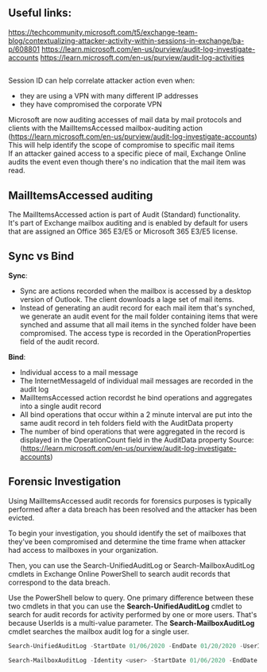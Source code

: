 ## Useful links:

https://techcommunity.microsoft.com/t5/exchange-team-blog/contextualizing-attacker-activity-within-sessions-in-exchange/ba-p/608801
https://learn.microsoft.com/en-us/purview/audit-log-investigate-accounts
https://learn.microsoft.com/en-us/purview/audit-log-activities

##
Session ID can help correlate attacker action even when:
* they are using a VPN with many different IP addresses
* they have compromised the corporate VPN

Microsoft are now auditing accesses of mail data by mail protocols and clients with the MailItemsAccessed mailbox-auditing action (https://learn.microsoft.com/en-us/purview/audit-log-investigate-accounts)  
This will help identify the scope of compromise to specific mail items  
If an attacker gained access to a specific piece of mail, Exchange Online audits the event even though there's no indication that the mail item was read.  

## MailItemsAccessed auditing 
The MailItemsAccessed action is part of Audit (Standard) functionality.   
It's part of Exchange mailbox auditing and is enabled by default for users that are assigned an Office 365 E3/E5 or Microsoft 365 E3/E5 license.    

## Sync vs Bind

**Sync**:
* Sync are actions recorded when the mailbox is accessed by a desktop version of Outlook. The client downloads a lage set of mail items. 
* Instead of generating an audit record for each mail item that's synched, we generate an audit event for the mail folder containing items that were synched and assume that all mail items in the synched folder have been compromised. The access type is recorded in the OperationProperties field of the audit record.  

**Bind**:
* Individual access to a mail message
* The InternetMessageId of individual mail messages are recorded in the audit log
* MailItemsAccessed action recordst he bind operations and aggregates into a single audit record
* All bind operations that occur within a 2 minute interval are put into the same audit record in teh folders field with the AuditData property
* The number of bind operations that were aggregated in the record is displayed in the OperationCount field in the AuditData property
Source: (https://learn.microsoft.com/en-us/purview/audit-log-investigate-accounts)

## Forensic Investigation 

Using MailItemsAccessed audit records for forensics purposes is typically performed after a data breach has been resolved and the attacker has been evicted.    

To begin your investigation, you should identify the set of mailboxes that they've been compromised and determine the time frame when attacker had access to mailboxes in your organization.     

Then, you can use the Search-UnifiedAuditLog or Search-MailboxAuditLog cmdlets in Exchange Online PowerShell to search audit records that correspond to the data breach.    

Use the PowerShell below to query. One primary difference between these two cmdlets in that you can use the **Search-UnifiedAuditLog** cmdlet to search for audit records for activity performed by one or more users. That's because UserIds is a multi-value parameter. The **Search-MailboxAuditLog** cmdlet searches the mailbox audit log for a single user.

```powershell
Search-UnifiedAuditLog -StartDate 01/06/2020 -EndDate 01/20/2020 -UserIds <user1,user2> -Operations MailItemsAccessed -ResultSize 1000
```

```powershell
Search-MailboxAuditLog -Identity <user> -StartDate 01/06/2020 -EndDate 01/20/2020 -Operations MailItemsAccessed -ResultSize 1000 -ShowDetails
```


  


